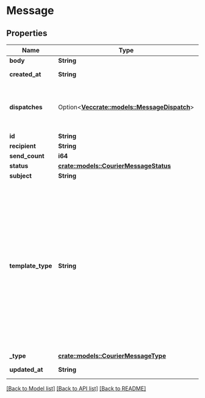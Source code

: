 # Message

## Properties

Name | Type | Description | Notes
------------ | ------------- | ------------- | -------------
**body** | **String** |  | 
**created_at** | **String** | CreatedAt is a helper struct field for gobuffalo.pop. | 
**dispatches** | Option<[**Vec<crate::models::MessageDispatch>**](messageDispatch.md)> | Dispatches store information about the attempts of delivering a message May contain an error if any happened, or just the `success` state. | [optional]
**id** | **String** |  | 
**recipient** | **String** |  | 
**send_count** | **i64** |  | 
**status** | [**crate::models::CourierMessageStatus**](courierMessageStatus.md) |  | 
**subject** | **String** |  | 
**template_type** | **String** |  recovery_invalid TypeRecoveryInvalid recovery_valid TypeRecoveryValid recovery_code_invalid TypeRecoveryCodeInvalid recovery_code_valid TypeRecoveryCodeValid verification_invalid TypeVerificationInvalid verification_valid TypeVerificationValid verification_code_invalid TypeVerificationCodeInvalid verification_code_valid TypeVerificationCodeValid otp TypeOTP stub TypeTestStub login_code_valid TypeLoginCodeValid registration_code_valid TypeRegistrationCodeValid | 
**_type** | [**crate::models::CourierMessageType**](courierMessageType.md) |  | 
**updated_at** | **String** | UpdatedAt is a helper struct field for gobuffalo.pop. | 

[[Back to Model list]](../README.md#documentation-for-models) [[Back to API list]](../README.md#documentation-for-api-endpoints) [[Back to README]](../README.md)


